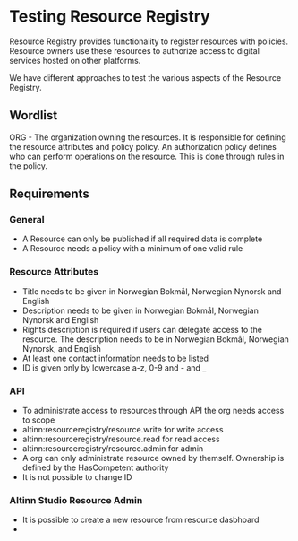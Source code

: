 # Testing Resource Registry

Resource Registry provides functionality to register resources with policies. Resource owners use these resources to authorize access to digital services hosted on other platforms. 

We have different approaches to test the various aspects of the Resource Registry.

## Wordlist

ORG - The organization owning the resources. It is responsible for defining the resource attributes and policy
policy. An authorization policy defines who can perform operations on the resource. This is done through rules in the policy.


## Requirements



### General

  - A Resource can only be published if all required data is complete 
  - A Resource needs a policy with a minimum of one valid rule

### Resource Attributes

- Title needs to be given in Norwegian Bokmål, Norwegian Nynorsk and English
- Description needs to be given in Norwegian Bokmål, Norwegian Nynorsk and English
- Rights description is required if users can delegate access to the resource. The description needs to be in Norwegian Bokmål, Norwegian Nynorsk, and English
- At least one contact information needs to be listed 
- ID is given only by lowercase a-z, 0-9 and - and _ 

### API

- To administrate access to resources through API the org needs access to scope 
- altinn:resourceregistry/resource.write for write access
- altinn:resourceregistry/resource.read for read access
- altinn:resourceregistry/resource.admin for admin
- A org can only administrate resource owned by themself. Ownership is defined by the HasCompetent authority
- It is not possible to change ID


### Altinn Studio Resource Admin

- It is possible to create a new resource from resource dasbhoard
- 



